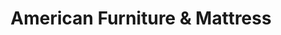 ---
title: "American Furniture & Mattress"
url: /sparks/american-furniture-und-mattress/
shop: Möbel
---